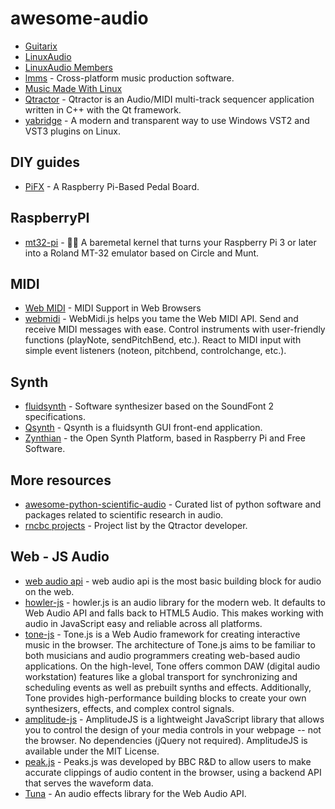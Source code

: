# awesome-audio

- [Guitarix](https://guitarix.org/)
- [LinuxAudio](http://linuxaudio.org)
- [LinuxAudio Members](http://linuxaudio.org/members.html)
- [lmms](https://github.com/LMMS/lmms) - Cross-platform music production software.
- [Music Made With Linux](https://wiki.linuxaudio.org/apps/categories/music_made_with_linux)
- [Qtractor](http://qtractor.org/) - Qtractor is an Audio/MIDI multi-track sequencer application written in C++ with the Qt framework.
- [yabridge](https://github.com/robbert-vdh/yabridge) - A modern and transparent way to use Windows VST2 and VST3 plugins on Linux.

## DIY guides
- [PiFX](https://medium.com/@atippy83/guitarix-the-pi-dle-board-8d6298ca8e42) - A Raspberry Pi-Based Pedal Board.

## RaspberryPI
- [mt32-pi](https://github.com/dwhinham/mt32-pi) - 🎹🎶 A baremetal kernel that turns your Raspberry Pi 3 or later into a Roland MT-32 emulator based on Circle and Munt.

## MIDI
- [Web MIDI](https://www.midi.org/17-the-mma/99-web-midi) - MIDI Support in Web Browsers
- [webmidi](https://github.com/djipco/webmidi) - WebMidi.js helps you tame the Web MIDI API. Send and receive MIDI messages with ease. Control instruments with user-friendly functions (playNote, sendPitchBend, etc.). React to MIDI input with simple event listeners (noteon, pitchbend, controlchange, etc.).

## Synth
- [fluidsynth](https://github.com/FluidSynth/fluidsynth) - Software synthesizer based on the SoundFont 2 specifications.
- [Qsynth](https://qsynth.sourceforge.io/) - Qsynth is a fluidsynth GUI front-end application.
- [Zynthian](https://zynthian.org/) - the Open Synth Platform, based in Raspberry Pi and Free Software.

## More resources
- [awesome-python-scientific-audio](https://github.com/faroit/awesome-python-scientific-audio) - Curated list of python software and packages related to scientific research in audio.
- [rncbc projects](https://www.rncbc.org/drupal/node/13) - Project list by the Qtractor developer.

## Web - JS Audio

- [web audio api](https://developer.mozilla.org/en-US/docs/Web/API/Web_Audio_API) - web audio api is the most basic building block for audio on the web.
- [howler-js](https://github.com/goldfire/howler.js) - howler.js is an audio library for the modern web. It defaults to Web Audio API and falls back to HTML5 Audio. This makes working with audio in JavaScript easy and reliable across all platforms.
- [tone-js](https://tonejs.github.io/) - Tone.js is a Web Audio framework for creating interactive music in the browser. The architecture of Tone.js aims to be familiar to both musicians and audio programmers creating web-based audio applications. On the high-level, Tone offers common DAW (digital audio workstation) features like a global transport for synchronizing and scheduling events as well as prebuilt synths and effects. Additionally, Tone provides high-performance building blocks to create your own synthesizers, effects, and complex control signals.
- [amplitude-js](https://github.com/521dimensions/amplitudejs) - AmplitudeJS is a lightweight JavaScript library that allows you to control the design of your media controls in your webpage -- not the browser. No dependencies (jQuery not required). AmplitudeJS is available under the MIT License.
- [peak.js](https://github.com/bbc/peaks.js) - Peaks.js was developed by BBC R&D to allow users to make accurate clippings of audio content in the browser, using a backend API that serves the waveform data.
- [Tuna](https://github.com/Theodeus/tuna) - An audio effects library for the Web Audio API.
